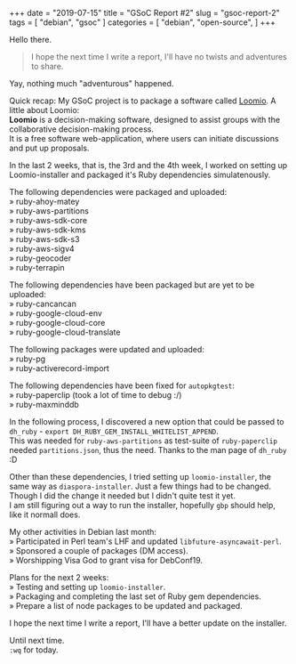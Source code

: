 +++
date = "2019-07-15"
title = "GSoC Report #2"
slug = "gsoc-report-2"
tags = [
    "debian",
    "gsoc"
]
categories = [
    "debian",
    "open-source",
]
+++

Hello there.

> I hope the next time I write a report, I'll have no twists and adventures to share.  

Yay, nothing much "adventurous" happened.  

Quick recap: My GSoC project is to package a software called
[Loomio](https://github.com/loomio/loomio/).
A little about Loomio:  
**Loomio** is a decision-making software, designed to assist groups with the
collaborative decision-making process.  
It is a free software web-application, where users can initiate discussions and
put up proposals.  

In the last 2 weeks, that is, the 3rd and the 4th week, I worked on setting up
Loomio-installer and packaged it's Ruby dependencies simulatenously.  

The following dependencies were packaged and uploaded:  
» ruby-ahoy-matey  
» ruby-aws-partitions  
» ruby-aws-sdk-core  
» ruby-aws-sdk-kms  
» ruby-aws-sdk-s3  
» ruby-aws-sigv4  
» ruby-geocoder  
» ruby-terrapin  

The following dependencies have been packaged but are yet to be uploaded:  
» ruby-cancancan  
» ruby-google-cloud-env  
» ruby-google-cloud-core  
» ruby-google-cloud-translate  

The following packages were updated and uploaded:  
» ruby-pg  
» ruby-activerecord-import  

The following dependencies have been fixed for `autopkgtest`:  
» ruby-paperclip (took a lot of time to debug :/)  
» ruby-maxminddb  

In the following process, I discovered a new option that could be passed to
`dh_ruby` - `export DH_RUBY_GEM_INSTALL_WHITELIST_APPEND`.  
This was needed for `ruby-aws-partitions` as test-suite of `ruby-paperclip`
needed `partitions.json`, thus the need. Thanks to the man page of `dh_ruby` :D  

Other than these dependencies, I tried setting up `loomio-installer`, the same
way as `diaspora-installer`. Just a few things had to be changed.  
Though I did the change it needed but I didn't quite test it yet.  
I am still figuring out a way to run the installer, hopefully `gbp` should help,
like it normall does.  

My other activities in Debian last month:  
» Participated in Perl team's LHF and updated `libfuture-asyncawait-perl`.  
» Sponsored a couple of packages (DM access).  
» Worshipping Visa God to grant visa for DebConf19.  

Plans for the next 2 weeks:  
» Testing and setting up `loomio-installer`.  
» Packaging and completing the last set of Ruby gem dependencies.  
» Prepare a list of node packages to be updated and packaged.  

I hope the next time I write a report, I'll have a better update on the
installer.  

Until next time.  
`:wq` for today.
